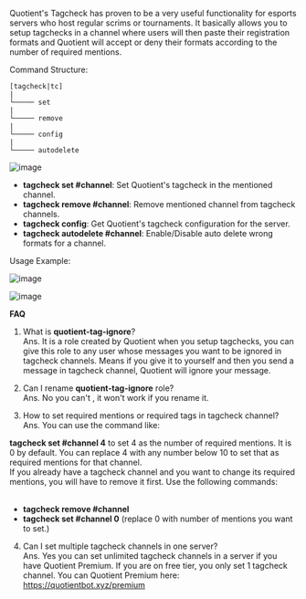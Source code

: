 Quotient's Tagcheck has proven to be a very useful functionality for esports servers who host regular scrims or tournaments. It basically allows you to setup tagchecks in a channel where users will then paste their registration formats and Quotient will accept or deny their formats according to the number of required mentions. 

Command Structure:

```
[tagcheck|tc]
|
└───── set
|
└───── remove
|
└───── config
|
└───── autodelete
```

![image](https://user-images.githubusercontent.com/72350242/125495587-0da4fbcc-902d-4b09-8dc5-00c66cfa5f90.png)


- **tagcheck set #channel**: Set Quotient's tagcheck in the mentioned channel.
- **tagcheck remove #channel**: Remove mentioned channel from tagcheck channels.
- **tagcheck config**: Get Quotient's tagcheck configuration for the server.
- **tagcheck autodelete #channel**: Enable/Disable auto delete wrong formats for a channel.

Usage Example:

![image](https://user-images.githubusercontent.com/72350242/125495954-6669accb-6343-4272-aa3d-91ab8d628703.png)

![image](https://user-images.githubusercontent.com/72350242/125495999-09bfcc76-084b-48d3-a26f-a4adff4cc5e0.png)


**FAQ**

1. What is **quotient-tag-ignore**? <br/>
Ans. It is a role created by Quotient when you setup tagchecks, you can give this role to any user whose messages you want to be ignored in tagcheck channels. Means if you give it to yourself and then you send a message in tagcheck channel, Quotient will ignore your message.

2. Can I rename **quotient-tag-ignore** role? <br/>
Ans. No you can't , it won't work if you rename it.

3. How to set required mentions or required tags in tagcheck channel? <br/>
Ans. You can use the command like: <br/>

**tagcheck set #channel 4** to set 4 as the number of required mentions. It is 0 by default. You can replace 4 with any number below 10 to set that as required mentions for that channel. <br/>
If you already have a tagcheck channel and you want to change its required mentions, you will have to remove it first. Use the following commands: <br/>
<br/>
- **tagcheck remove #channel** <br/>
- **tagcheck set #channel 0** (replace 0 with number of mentions you want to set.) <br/>

4. Can I set multiple tagcheck channels in one server? <br/>
Ans. Yes you can set unlimited tagcheck channels in a server if you have Quotient Premium. If you are on free tier, you only set 1 tagcheck channel.
You can Quotient Premium here: https://quotientbot.xyz/premium
